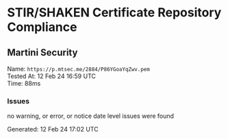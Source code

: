 # STIR/SHAKEN Certificate Repository Compliance

## Martini Security

Name: `https://p.mtsec.me/2884/P86YGoaYqZwv.pem`\
Tested At: 12 Feb 24 16:59 UTC\
Time: 88ms

### Issues

no warning, or error, or notice date level issues were found

Generated: 12 Feb 24 17:02 UTC